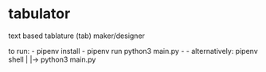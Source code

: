 # tabulator
text based tablature (tab) maker/designer 



to run:
    - pipenv install
    - pipenv run python3 main.py
    -
    - alternatively:
     pipenv shell
     |
     |-> python3 main.py

 